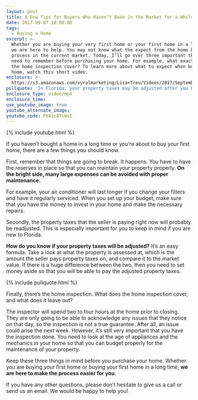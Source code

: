 ```yaml
---
layout: post
title: A Few Tips for Buyers Who Haven’t Been in the Market for a While (or at All)
date: 2017-09-07 10:00:00
tags:
  - Buying a Home
excerpt: >-
  Whether you are buying your very first home or your first home in a long time,
  we are here to help. You may not know what the expect from the home buying
  process in the current market. Today, I’ll go over three important things you
  need to remember before purchasing your home. For example, what exactly does
  the home inspection cover? To learn more about what to expect when buying a
  home, watch this short video.
enclosure: >-
  https://s3.amazonaws.com/vyralmarketing/Lisa+Treu/Videos/2017/September/What+You+Should+Know+When+Purchasing+Your+First+Florida+Home%257C+Palm+Beach.mp4
pullquote: 'In Florida, your property taxes may be adjusted after you buy the home.'
enclosure_type: video/mp4
enclosure_time:
use_youtube_image: true
youtube_alternate_image:
youtube_code: PX4ic87iWvI
---
```



{% include youtube.html %}

If you haven’t bought a home in a long time or you’re about to buy your first home, there are a few things you should know.

First, remember that things are going to break. It happens. You have to have the reserves in place so that you can maintain your property properly. **On the bright side, many large expenses can be avoided with proper maintenance.**

For example, your air conditioner will last longer if you change your filters and have it regularly serviced. When you set up your budget, make sure that you have the money to invest in your home and make the necessary repairs.

Secondly, the property taxes that the seller is paying right now will probably be readjusted. This is especially important for you to keep in mind if you are new to Florida.

**How do you know if your property taxes will be adjusted?** It’s an easy formula. Take a look at what the property is assessed at, which is the amount the seller pays property taxes on, and compare it to the market value. If there is a huge difference between the two, then you need to set money aside so that you will be able to pay the adjusted property taxes.

{% include pullquote.html %}

Finally, there’s the home inspection. What does the home inspection cover, and what does it leave out?

The inspector will spend two to four hours at the home prior to closing. They are only going to be able to acknowledge any issues that they notice on that day, so the inspection is not a true guarantee. After all, an issue could arise the next week. However, it’s still very important that you have the inspection done. You need to look at the age of appliances and the mechanics in your home so that you can budget properly for the maintenance of your property.

Keep these three things in mind before you purchase your home. Whether you are buying your first home or buying your first home in a long time, **we are here to make the process easier for you**.

If you have any other questions, please don’t hesitate to give us a call or send us an email. We would be happy to help you!